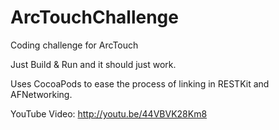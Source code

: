 ArcTouchChallenge
=================

Coding challenge for ArcTouch

Just Build & Run and it should just work.

Uses CocoaPods to ease the process of linking in RESTKit and AFNetworking.

YouTube Video: http://youtu.be/44VBVK28Km8

